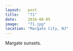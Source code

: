 ```yaml
---
layout:   post
title:    "71"
date:     2016-08-05
image:    "71.jpg"
location: "Margate City, NJ"
---
```


Margate sunsets.
